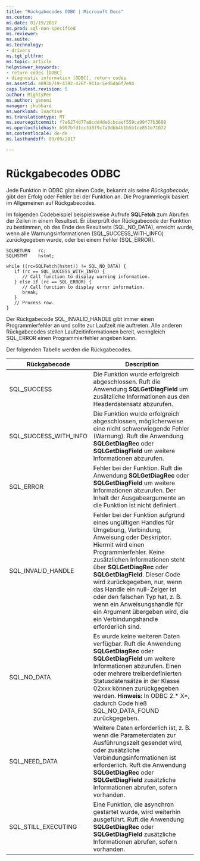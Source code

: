 ```yaml
---
title: "Rückgabecodes ODBC | Microsoft Docs"
ms.custom: 
ms.date: 01/19/2017
ms.prod: sql-non-specified
ms.reviewer: 
ms.suite: 
ms.technology:
- drivers
ms.tgt_pltfrm: 
ms.topic: article
helpviewer_keywords:
- return codes [ODBC]
- diagnostic information [ODBC], return codes
ms.assetid: e893b719-4392-476f-911a-5ed6da6f7e94
caps.latest.revision: 5
author: MightyPen
ms.author: genemi
manager: jhubbard
ms.workload: Inactive
ms.translationtype: MT
ms.sourcegitcommit: f7e6274d77a9cdd4de6cbcaef559ca99f77b3608
ms.openlocfilehash: b997bfd1cc338f9c7a9dbb4b1b5b1ce851e71072
ms.contentlocale: de-de
ms.lasthandoff: 09/09/2017

---
```

# <a name="return-codes-odbc"></a>Rückgabecodes ODBC
Jede Funktion in ODBC gibt einen Code, bekannt als seine *Rückgabecode,* gibt den Erfolg oder Fehler bei der Funktion an. Die Programmlogik basiert im Allgemeinen auf Rückgabecodes.  
  
 Im folgenden Codebeispiel beispielsweise Aufrufe **SQLFetch** zum Abrufen der Zeilen in einem Resultset. Er überprüft den Rückgabecode der Funktion zu bestimmen, ob das Ende des Resultsets (SQL_NO_DATA), erreicht wurde, wenn alle Warnungsinformationen (SQL_SUCCESS_WITH_INFO) zurückgegeben wurde, oder bei einem Fehler (SQL_ERROR).  
  
```  
SQLRETURN   rc;  
SQLHSTMT    hstmt;  
  
while ((rc=SQLFetch(hstmt)) != SQL_NO_DATA) {  
   if (rc == SQL_SUCCESS_WITH_INFO) {  
      // Call function to display warning information.  
   } else if (rc == SQL_ERROR) {  
      // Call function to display error information.  
      break;  
   }  
   // Process row.  
}  
```  
  
 Der Rückgabecode SQL_INVALID_HANDLE gibt immer einen Programmierfehler an und sollte zur Laufzeit nie auftreten. Alle anderen Rückgabecodes stellen Laufzeitinformationen bereit, wenngleich SQL_ERROR einen Programmierfehler angeben kann.  
  
 Der folgenden Tabelle werden die Rückgabecodes.  
  
|Rückgabecode|Description|  
|-----------------|-----------------|  
|SQL_SUCCESS|Die Funktion wurde erfolgreich abgeschlossen. Ruft die Anwendung **SQLGetDiagField** um zusätzliche Informationen aus den Headerdatensatz abzurufen.|  
|SQL_SUCCESS_WITH_INFO|Die Funktion wurde erfolgreich abgeschlossen, möglicherweise eine nicht schwerwiegende Fehler (Warnung). Ruft die Anwendung **SQLGetDiagRec** oder **SQLGetDiagField** um weitere Informationen abzurufen.|  
|SQL_ERROR|Fehler bei der Funktion. Ruft die Anwendung **SQLGetDiagRec** oder **SQLGetDiagField** um weitere Informationen abzurufen. Der Inhalt der Ausgabeargumente an die Funktion ist nicht definiert.|  
|SQL_INVALID_HANDLE|Fehler bei der Funktion aufgrund eines ungültigen Handles für Umgebung, Verbindung, Anweisung oder Deskriptor. Hiermit wird einen Programmierfehler. Keine zusätzlichen Informationen steht über **SQLGetDiagRec** oder **SQLGetDiagField**. Dieser Code wird zurückgegeben, nur, wenn das Handle ein null-Zeiger ist oder den falschen Typ hat, z. B. wenn ein Anweisungshandle für ein Argument übergeben wird, die ein Verbindungshandle erforderlich sind.|  
|SQL_NO_DATA|Es wurde keine weiteren Daten verfügbar. Ruft die Anwendung **SQLGetDiagRec** oder **SQLGetDiagField** um weitere Informationen abzurufen. Einen oder mehrere treiberdefinierten Statusdatensätze in der Klasse 02xxx können zurückgegeben werden. **Hinweis:** In ODBC 2.* X*, dadurch Code hieß SQL_NO_DATA_FOUND zurückgegeben.|  
|SQL_NEED_DATA|Weitere Daten erforderlich ist, z. B. wenn die Parameterdaten zur Ausführungszeit gesendet wird, oder zusätzliche Verbindungsinformationen ist erforderlich. Ruft die Anwendung **SQLGetDiagRec** oder **SQLGetDiagField** zusätzliche Informationen abrufen, sofern vorhanden.|  
|SQL_STILL_EXECUTING|Eine Funktion, die asynchron gestartet wurde, wird weiterhin ausgeführt. Ruft die Anwendung **SQLGetDiagRec** oder **SQLGetDiagField** zusätzliche Informationen abrufen, sofern vorhanden.|


